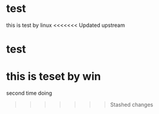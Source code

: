 # test
this is test by linux
<<<<<<< Updated upstream

# test

this is teset by win
=======
second time doing
>>>>>>> Stashed changes
